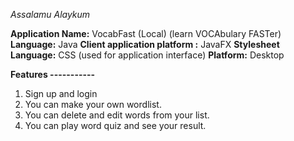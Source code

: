 _Assalamu Alaykum_

**Application Name:** VocabFast (Local) (learn VOCAbulary FASTer)  **Language:** Java  **Client application platform :** JavaFX
**Stylesheet Language:** CSS (used for application interface)
**Platform:** Desktop

**Features
-----------**
1. Sign up and login
1. You can make your own wordlist.
2. You can delete and edit words from your list.
3. You can play word quiz and see your result. 
